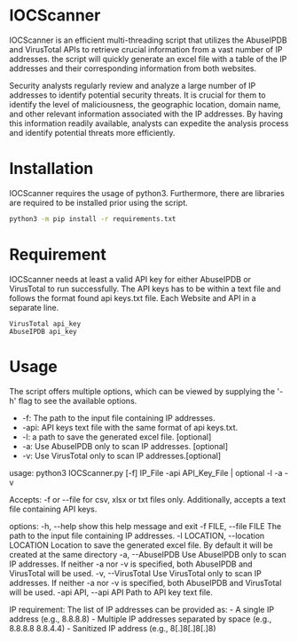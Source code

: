 # IOCScanner

IOCScanner is an efficient multi-threading script that utilizes the AbuseIPDB and VirusTotal APIs to retrieve crucial information from a vast number of IP addresses. the script will quickly generate an excel file with a table of the IP addresses and their corresponding information from both websites.

Security analysts regularly review and analyze a large number of IP addresses to identify potential security threats. It is crucial for them to identify the level of maliciousness, the geographic location, domain name, and other relevant information associated with the IP addresses. By having this information readily available, analysts can expedite the analysis process and identify potential threats more efficiently.

# Installation

IOCScanner requires the usage of python3. Furthermore, there are libraries are required to be installed prior using the script. 
```bash
python3 -m pip install -r requirements.txt
```
# Requirement

IOCScanner needs at least a valid API key for either AbuseIPDB or VirusTotal to run successfully. The API keys has to be within a text file and follows the format found api keys.txt file. Each Website and API in a separate line. 

```
VirusTotal api_key 
AbuseIPDB api_key
```
# Usage
The script offers multiple options, which can be viewed by supplying the '-h' flag to see the available options.
 * -f: The path to the input file containing IP addresses.
 * -api: API keys text file with the same format of api keys.txt.
 * -l: a path to save the generated excel file. [optional]
 * -a: Use AbuseIPDB only to scan IP addresses. [optional]
 * -v: Use VirusTotal only to scan IP addresses.[optional]

usage: python3 IOCScanner.py [-f] IP_File -api API_Key_File | optional -l -a -v

Accepts: -f or --file for csv, xlsx or txt files only. Additionally, accepts a text file containing API keys.

options:
  -h, --help            show this help message and exit
  -f FILE, --file FILE  The path to the input file containing IP addresses.
  -l LOCATION, --location LOCATION
                        Location to save the generated excel file. By default it will be created at the same directory
  -a, --AbuseIPDB       Use AbuseIPDB only to scan IP addresses. If neither -a nor -v is specified, both AbuseIPDB and VirusTotal will be used.
  -v, --VirusTotal      Use VirusTotal only to scan IP addresses. If neither -a nor -v is specified, both AbuseIPDB and VirusTotal will be used.
  -api API, --api API   Path to API key text file.

IP requirement:
  The list of IP addresses can be provided as:
    - A single IP address (e.g., 8.8.8.8)
    - Multiple IP addresses separated by space (e.g., 8.8.8.8 8.8.4.4)
    - Sanitized IP address (e.g., 8[.]8[.]8[.]8)
```

